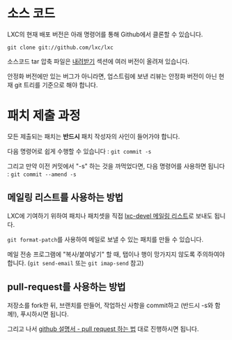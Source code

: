 # 소스 코드
LXC의 현재 배포 버전은 아래 명령어를 통해 Github에서 클론할 수 있습니다.

    git clone git://github.com/lxc/lxc

소스코드 tar 압축 파일은 [내려받기](/ko/lxc/downloads) 섹션에 여러 버전이 올려져 있습니다.

안정화 버전에만 있는 버그가 아니라면, 업스트림에 보낸 리뷰는 안정화 버전이 아닌 현재 git 트리를 기준으로 해야 합니다. 

# 패치 제출 과정
모든 제출되는 패치는 **반드시** 패치 작성자의 사인이 들어가야 합니다.

다음 명령어로 쉽게 수행할 수 있습니다 : `git commit -s`

그리고 만약 이전 커밋에서 "-s" 하는 것을 까먹었다면,
다음 명령어를 사용하면 됩니다 : `git commit --amend -s`

## 메일링 리스트를 사용하는 방법
LXC에 기여하기 위하여 패치나 패치셋을 직접 [lxc-devel 메일링 리스트](https://lists.linuxcontainers.org/listinfo/lxc-devel)로 보내도 됩니다.

`git format-patch`를 사용하여 메일로 보낼 수 있는 패치를 만들 수 있습니다.

메일 전송 프로그램에 "복사/붙여넣기" 할 때, 탭이나 행이 망가지지 않도록 주의하여야 합니다. (`git send-email` 또는 `git imap-send` 참고)

## pull-request를 사용하는 방법
저장소를 fork한 뒤, 브랜치를 만들어, 작업하신 사항을 commit하고 (반드시 -s와 함께!), 푸시하시면 됩니다.

그리고 나서 [github 설명서 - pull request 하는 법](https://help.github.com/articles/creating-a-pull-request/) 대로 진행하시면 됩니다.
